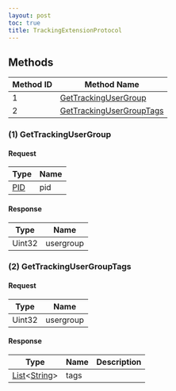 ```yaml
---
layout: post
toc: true
title: TrackingExtensionProtocol
---
```


## Methods

| Method ID | Method Name                                             |
| --------- | ------------------------------------------------------- |
| 1         | [GetTrackingUserGroup](#1-gettrackingusergroup)         |
| 2         | [GetTrackingUserGroupTags](#2-gettrackingusergrouptags) |

### (1) GetTrackingUserGroup
#### Request

| Type  | Name |
| ----- | ---- |
| [PID] | pid  |

#### Response
| Type   | Name      |
| ------ | --------- |
| Uint32 | usergroup |

### (2) GetTrackingUserGroupTags
#### Request

| Type   | Name      |
| ------ | --------- |
| Uint32 | usergroup |

#### Response
| Type                       | Name | Description |
| -------------------------- | ---- | ----------- |
| [List]&#x3C;[String]&#x3E; | tags |             |

[String]: /docs/nex/types#string
[List]: /docs/nex/types#list
[PID]: /docs/nex/types#pid
